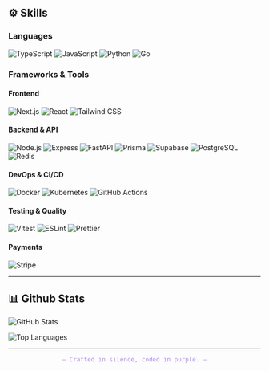 ## ⚙️ Skills

### Languages
![TypeScript](https://img.shields.io/badge/TypeScript-3178C6?logo=typescript&logoColor=white&style=flat) 
![JavaScript](https://img.shields.io/badge/JavaScript-F7DF1E?logo=javascript&logoColor=black&style=flat) 
![Python](https://img.shields.io/badge/Python-3776AB?logo=python&logoColor=white&style=flat)
![Go](https://img.shields.io/badge/Go-00ADD8?logo=go&logoColor=white&style=flat)

### Frameworks & Tools
#### Frontend
![Next.js](https://img.shields.io/badge/Next.js-7C3AED?logo=nextdotjs&logoColor=white&style=flat)
![React](https://img.shields.io/badge/React-7C3AED?logo=react&logoColor=white&style=flat) 
![Tailwind CSS](https://img.shields.io/badge/TailwindCSS-7C3AED?logo=tailwindcss&logoColor=white&style=flat)

#### Backend & API
![Node.js](https://img.shields.io/badge/Node.js-7C3AED?logo=nodedotjs&logoColor=white&style=flat)
![Express](https://img.shields.io/badge/Express.js-7C3AED?logo=express&logoColor=white&style=flat)
![FastAPI](https://img.shields.io/badge/FastAPI-7C3AED?logo=fastapi&logoColor=white&style=flat)
![Prisma](https://img.shields.io/badge/Prisma-7C3AED?logo=prisma&logoColor=white&style=flat)
![Supabase](https://img.shields.io/badge/Supabase-7C3AED?logo=supabase&logoColor=white&style=flat)
![PostgreSQL](https://img.shields.io/badge/PostgreSQL-7C3AED?logo=postgresql&logoColor=white&style=flat)
![Redis](https://img.shields.io/badge/Redis-7C3AED?logo=redis&logoColor=white&style=flat)

#### DevOps & CI/CD
![Docker](https://img.shields.io/badge/Docker-7C3AED?logo=docker&logoColor=white&style=flat)
![Kubernetes](https://img.shields.io/badge/Kubernetes-7C3AED?logo=kubernetes&logoColor=white&style=flat)
![GitHub Actions](https://img.shields.io/badge/GitHub_Actions-7C3AED?logo=githubactions&logoColor=white&style=flat)

#### Testing & Quality
![Vitest](https://img.shields.io/badge/Vitest-7C3AED?logo=vitest&logoColor=white&style=flat)
![ESLint](https://img.shields.io/badge/ESLint-7C3AED?logo=eslint&logoColor=white&style=flat)
![Prettier](https://img.shields.io/badge/Prettier-7C3AED?logo=prettier&logoColor=white&style=flat)

#### Payments
![Stripe](https://img.shields.io/badge/Stripe-7C3AED?logo=stripe&logoColor=white&style=flat)

---

## 📊 Github Stats

![GitHub Stats](https://github-readme-stats.vercel.app/api?username=mdombrov-33&theme=radical&show_icons=true&count_private=true&hide_rank=true&bg_color=0d0221&title_color=9c8fff&icon_color=7c3aed&text_color=c9baff)

![Top Languages](https://github-readme-stats.vercel.app/api/top-langs/?username=mdombrov-33&hide_border=true&layout=compact&bg_color=0d0221&title_color=9c8fff&icon_color=7c3aed&text_color=c9baff)

---


<p align="center" style="color:#7c3aed99; font-family:'Fira Code', monospace; font-size:12px;">
  — Crafted in silence, coded in purple. —
</p>
